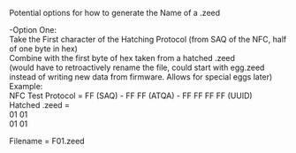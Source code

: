 Potential options for how to generate the Name of a .zeed

-Option One:  
Take the First character of the Hatching Protocol (from SAQ of the NFC, half of one byte in hex)  
Combine with the first byte of hex taken from a hatched .zeed   
(would have to retroactively rename the file, could start with egg.zeed instead of writing new data from firmware. Allows for special eggs later)  
Example:  
NFC Test Protocol = FF (SAQ) - FF FF (ATQA) - FF FF FF FF (UUID)  
Hatched .zeed =   
01 01  
01 01  

Filename = F01.zeed
